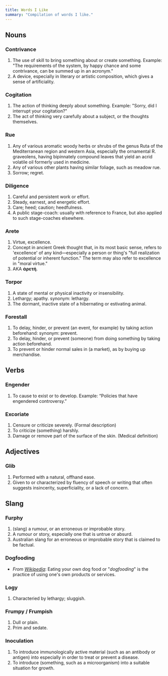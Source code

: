```yaml
---
title: Words I Like
summary: "Compilation of words I like."
---
```


## Nouns

### Contrivance
1. The use of skill to bring something about or create something. Example: "The requirements of the system, by happy chance and some contrivance, can be summed up in an acronym."
2. A device, especially in literary or artistic composition, which gives a sense of artificiality.

### Cogitation
1. The action of thinking deeply about something. Example: "Sorry, did I interrupt your cogitation?"
2. The act of thinking very carefully about a subject, or the thoughts themselves.

### Rue
1. Any of various aromatic woody herbs or shrubs of the genus Ruta of the Mediterranean region and western Asia, especially the ornamental R. graveolens, having bipinnately compound leaves that yield an acrid volatile oil formerly used in medicine.
2. Any of various other plants having similar foliage, such as meadow rue.
3. Sorrow; regret.

### Diligence
1. Careful and persistent work or effort.
2. Steady, earnest, and energetic effort.
3. Care; heed; caution; heedfulness.
4. A public stage-coach: usually with reference to France, but also applied to such stage-coaches elsewhere.

### Arete
1. Virtue, excellence.
2. Concept in ancient Greek thought that, in its most basic sense, refers to 'excellence' of any kind—especially a person or thing's "full realization of potential or inherent function." The term may also refer to excellence in "moral virtue."
3. AKA **ἀρετή**.

### Torpor
1. A state of mental or physical inactivity or insensibility.
2. Lethargy; apathy. synonym: lethargy.
3. The dormant, inactive state of a hibernating or estivating animal.

### Forestall
1. To delay, hinder, or prevent (an event, for example) by taking action beforehand: synonym: prevent.
2. To delay, hinder, or prevent (someone) from doing something by taking action beforehand.
3. To prevent or hinder normal sales in (a market), as by buying up merchandise.

## Verbs

### Engender
1. To cause to exist or to develop. Example: “Policies that have engendered controversy.”

### Excoriate
1. Censure or criticize severely. (Formal description)
2. To criticize (something) harshly.
3. Damage or remove part of the surface of the skin. (Medical definition)

## Adjectives

### Glib
1. Performed with a natural, offhand ease.
2. Given to or characterized by fluency of speech or writing that often suggests insincerity, superficiality, or a lack of concern.

## Slang

### Furphy
1. (slang) a rumour, or an erroneous or improbable story.
2. A rumour or story, especially one that is untrue or absurd.
3. Australian slang for an erroneous or improbable story that is claimed to be factual.

### Dogfooding
- *From [Wikipedia](https://en.wikipedia.org/wiki/Eating_your_own_dog_food)*: Eating your own dog food or "*dogfooding*" is the practice of using one's own products or services.

### Logy
1. Characteried by lethargy; sluggish.

### Frumpy / Frumpish
1. Dull or plain.
2. Prim and sedate.

### Inoculation
1. To introduce immunologically active material (such as an antibody or antigen) into especially in order to treat or prevent a disease.
3. To introduce (something, such as a microorganism) into a suitable situation for growth.